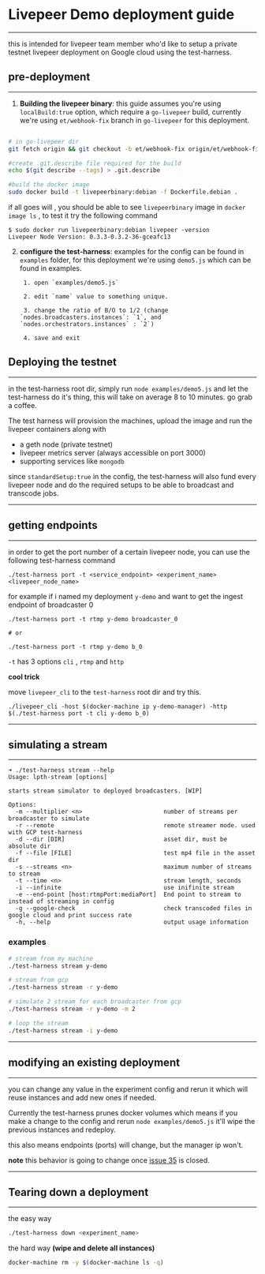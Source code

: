 # Livepeer Demo deployment guide
-------------

this is intended for livepeer team member who'd like to setup a private testnet livepeer deployment on Google cloud using the
test-harness.


## pre-deployment
----

1. **Building the livepeer binary**: this guide assumes you're using `localBuild:true` option, which require a `go-livepeer` build, currently we're using `et/webhook-fix` branch in `go-livepeer` for this deployment.

```bash

# in go-livepeer dir
git fetch origin && git checkout -b et/webhook-fix origin/et/webhook-fix

#create .git.describe file required for the build
echo $(git describe --tags) > .git.describe

#build the docker image
sudo docker build -t livepeerbinary:debian -f Dockerfile.debian .

```

if all goes will , you should be able to see `livepeerbinary` image in `docker image ls` , to test it try the following command

```
$ sudo docker run livepeerbinary:debian livepeer -version
Livepeer Node Version: 0.3.3-0.3.2-36-gceafc13
```

2. **configure the test-harness**: examples for the config can be found in `examples` folder, for this deployment we're using `demo5.js` which can be found in examples.

		1. open `examples/demo5.js`

		2. edit `name` value to something unique.

		3. change the ratio of B/O to 1/2 (change `nodes.broadcasters.instances`: `1`, and `nodes.orchestrators.instances` : `2`)

		4. save and exit


## Deploying the testnet
-------

in the test-harness root dir, simply run `node examples/demo5.js` and let the test-harness do it's thing, this will take on average 8 to 10 minutes. go grab a coffee.

The test harness will provision the machines, upload the image and run the livepeer containers along with
 - a geth node (private testnet)
 - livepeer metrics server (always accessible on port 3000)
 - supporting services like `mongodb`

since `standardSetup:true` in the config, the test-harness will also fund every livepeer node and do the required setups to be
able to broadcast and transcode jobs.

---------------
## getting endpoints
-------

in order to get the port number of a certain livepeer node, you can use the following test-harness command

```
./test-harness port -t <service_endpoint> <experiment_name> <livepeer_node_name>
```

for example if i named my deployment `y-demo` and want to get the ingest endpoint of broadcaster 0

```
./test-harness port -t rtmp y-demo broadcaster_0

# or

./test-harness port -t rtmp y-demo b_0
```

 `-t` has 3 options `cli` , `rtmp` and `http`


**cool trick**

move `livepeer_cli` to the `test-harness` root dir and try this.

```
./livepeer_cli -host $(docker-machine ip y-demo-manager) -http $(./test-harness port -t cli y-demo b_0)
```
---------------

## simulating a stream
------

```
➜ ./test-harness stream --help                                                
Usage: lpth-stream [options]                                                                               

starts stream simulator to deployed broadcasters. [WIP]                                                    

Options:                                                                                                   
  -m --multiplier <n>                       number of streams per broadcaster to simulate                  
  -r --remote                               remote streamer mode. used with GCP test-harness               
  -d --dir [DIR]                            asset dir, must be absolute dir                                
  -f --file [FILE]                          test mp4 file in the asset dir                                 
  -s --streams <n>                          maximum number of streams to stream                            
  -t --time <n>                             stream length, seconds                                         
  -i --infinite                             use inifinite stream                                           
  -e --end-point [host:rtmpPort:mediaPort]  End point to stream to instead of streaming in config          
  -g --google-check                         check transcoded files in google cloud and print success rate  
  -h, --help                                output usage information                                       

```

### examples

```bash
# stream from my machine
./test-harness stream y-demo

# stream from gcp
./test-harness stream -r y-demo

# simulate 2 stream for each broadcaster from gcp
./test-harness stream -r y-demo -m 2

# loop the stream
./test-harness stream -i y-demo

```

-----------

## modifying an existing deployment
-----

you can change any value in the experiment config and rerun it which
will reuse instances and add new ones if needed.

Currently the test-harness prunes docker volumes which means if you
make a change to the config and rerun `node examples/demo5.js` it'll
wipe the previous instances and redeploy.

this also means endpoints (ports) will change, but the manager ip won't.

**note** this behavior is going to change once [issue 35](https://github.com/livepeer/test-harness/issues/35) is closed.



------------

## Tearing down a deployment
-----

the easy way

```bash
./test-harness down <experiment_name>
```

the hard way **(wipe and delete all instances)**
```bash
docker-machine rm -y $(docker-machine ls -q)

```
